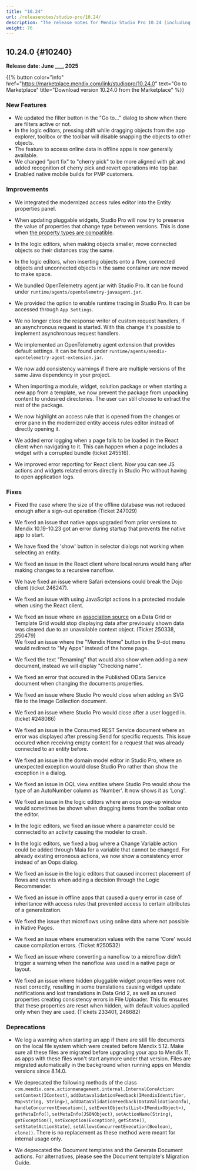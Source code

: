 ```yaml
---
title: "10.24"
url: /releasenotes/studio-pro/10.24/
description: "The release notes for Mendix Studio Pro 10.24 (including all patches) with details on new features, bug fixes, and known issues."
weight: 76
---
```

## 10.24.0 {#10240}

**Release date: June ___, 2025**

{{% button color="info" href="https://marketplace.mendix.com/link/studiopro/10.24.0" text="Go to Marketplace" title="Download version 10.24.0 from the Marketplace" %}}

### New Features

- We updated the filter button in the "Go to..." dialog to show when there are filters active or not.
- In the logic editors, pressing shift while dragging objects from the app explorer, toolbox or the toolbar will disable snapping the objects to other objects.
- The feature to access online data in offline apps is now generally available.
- We changed "port fix" to "cherry pick" to be more aligned with git and added recognition of cherry pick and revert operations into top bar.
- Enabled native mobile builds for PMP customers.

### Improvements

- We integrated the modernized access rules editor into the Entity properties panel.
- When updating pluggable widgets, Studio Pro will now try to preserve the value of properties that change type between versions. This is done when [the property types are compatible](https://docs.mendix.com/apidocs-mxsdk/apidocs/pluggable-widgets-property-types/#converting-properties).
- In the logic editors, when making objects smaller, move connected objects so their distances stay the same.
- In the logic editors, when inserting objects onto a flow, connected objects and unconnected objects in the same container are now moved to make space.
- We bundled OpenTelemetry agent jar with Studio Pro. It can be found under `runtime/agents/opentelemetry-javaagent.jar`.
- We provided the option to enable runtime tracing in Studio Pro. It can be accessed through `App Settings`.
- We no longer close the response writer of custom request handlers, if an asynchronous request is started. With this change it's possible to implement asynchronous request handlers.
- We implemented an OpenTelemetry agent extension that provides default settings. It can be found under `runtime/agents/mendix-opentelemetry-agent-extension.jar`.
- We now add consistency warnings if there are multiple versions of the same Java dependency in your project.

- When importing a module, widget, solution package or when starting a new app from a template, we now prevent the package from unpacking content to undesired directories. The user can still choose to extract the rest of the package.
- We now highlight an access rule that is opened from the changes or error pane in the modernized entity access rules editor instead of directly opening it.
- We added error logging when a page fails to be loaded in the React client when navigating to it. This can happen when a page includes a widget with a corrupted bundle (ticket 245516).
- We improved error reporting for React client. Now you can see JS actions and widgets related errors directly in Studio Pro without having to open application logs.

### Fixes

- Fixed the case where the size of the offline database was not reduced enough after a sign-out operation (Ticket 247029)
- We fixed an issue that native apps upgraded from prior versions to Mendix 10.19-10.23 got an error during startup that prevents the native app to start.
- We have fixed the 'show' button in selector dialogs not working when selecting an entity.
- We fixed an issue in the React client where local reruns would hang after making changes to a recursive nanoflow.
- We have fixed an issue where Safari extensions could break the Dojo client (ticket 246247).
- We fixed an issue with using JavaScript actions in a protected module when using the React client.

- We fixed an issue where an [association source](https://docs.mendix.com/refguide/association-source) on a Data Grid or Template Grid would stop displaying data after previously shown data was cleared due to an unavailable context object. (Ticket 250338, 250479)  
We fixed an issue where the "Mendix Home" button in the 9-dot menu would redirect to "My Apps" instead of the home page.
- We fixed the text "Renaming" that would also show when adding a new document, instead we will display "Checking name".
- We fixed an error that occured in the Published OData Service document when changing the documents properties.
- We fixed an issue where Studio Pro would close when adding an SVG file to the Image Collection document.
- We fixed an issue where Studio Pro would close after a user logged in. (ticket #248086)

- We fixed an issue in the Consumed REST Service document where an error was displayed after pressing Send for specific requests. This issue occured when receiving empty content for a request that was already connected to an entity before.
- We fixed an issue in the domain model editor in Studio Pro, where an unexpected exception would close Studio Pro rather than show the exception in a dialog.
- We fixed an issue in OQL view entities where Studio Pro would show the type of an AutoNumber column as 'Number'. It now shows it as 'Long'.
- We fixed an issue in the logic editors where an oops pop-up window would sometimes be shown when dragging items from the toolbar onto the editor.
- In the logic editors, we fixed an issue where a parameter could be connected to an activity causing the modeler to crash.
- In the logic editors, we fixed a bug where a Change Variable action could be added through Maia for a variable that cannot be changed. For already existing erroneous actions, we now show a consistency error instead of an Oops dialog.
- We fixed an issue in the logic editors that caused incorrect placement of flows and events when adding a decision through the Logic Recommender.
- We fixed an issue in offline apps that caused a query error in case of inheritance with access rules that prevented access to certain attributes of a generalization.
- We fixed the issue that microflows using online data where not possible in Native Pages.
- We fixed an issue where enumeration values with the name 'Core' would cause compilation errors. (Ticket #250532)

- We fixed an issue where converting a nanoflow to a microflow didn’t trigger a warning when the nanoflow was used in a native page or layout.
- We fixed an issue where hidden pluggable widget properties were not reset correctly, resulting in some translations causing widget update notifications and lost translations in Data Grid 2, as well as unused properties creating consistency errors in File Uploader. This fix ensures that these properties are reset when hidden, with default values applied only when they are used. (Tickets 233401, 248682)

### Deprecations

- We log a warning when starting an app if there are still file documents on the local file system which were created before Mendix 5.12. Make sure all these files are migrated before upgrading your app to Mendix 11, as apps with these files won't start anymore under that version. Files are migrated automatically in the background when running apps on Mendix versions since 8.14.0.
- We deprecated the following methods of the class `com.mendix.core.actionmanagement.internal.InternalCoreAction`: `setContext(IContext)`, `addDatavalidationFeedback(IMendixIdentifier, Map<String, String>)`, `addDataValidationFeedback(DataValidationInfo)`, `handleConcurrentExecution()`, `setEventObjects(List<IMendixObject>)`, `getMetaInfo()`, `setMetaInfo(JSONObject)`, `setActionName(String)`, `getException()`, `setException(Exception)`, `getState()`, `setState(ActionState)`, `setAllowsConcurrentExecution(Boolean)`, `clone()`. There is no replacement as these method were meant for internal usage only.

- We deprecated the Document templates and the Generate Document actions. For alternatives, please see the Document template's Migration Guide.
